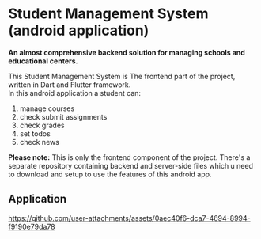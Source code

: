 # Student Management System (android application)

**An almost comprehensive backend solution for managing schools and educational centers.**

This Student Management System is The frontend part of the project, written in Dart and Flutter framework.<br/>
In this android application a student can:
1. manage courses
2. check submit assignments
3. check grades
4. set todos
5. check news

**Please note:** This is only the frontend component of the project. There's a separate repository containing backend and server-side files which u need to download and setup to use the features of this android app.

## Application 

https://github.com/user-attachments/assets/0aec40f6-dca7-4694-8994-f9190e79da78

